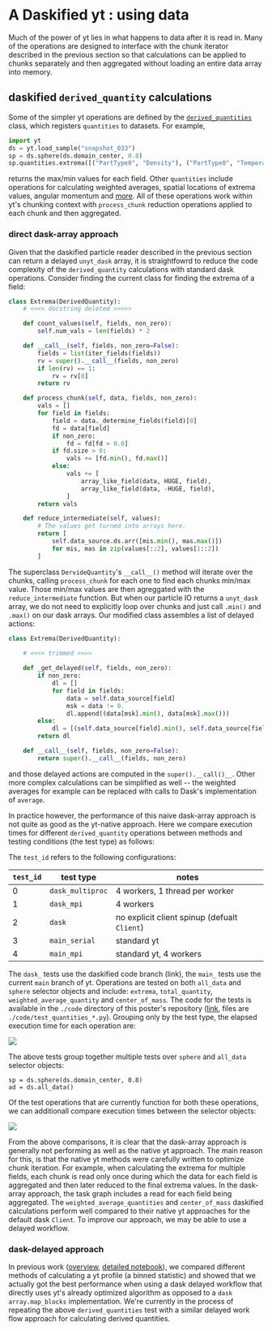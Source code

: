 # A Daskified yt : using data

Much of the power of yt lies in what happens to data after it is read in. Many of the operations are designed to interface with the chunk iterator described in the previous section so that calculations can be applied to chunks separately and then aggregated without loading an entire data array into memory. 


## daskified `derived_quantity` calculations

Some of the simpler yt operations are defined by the [`derived_quantities`](https://yt-project.org/doc/analyzing/objects.html#derived-quantities) class, which registers `quantities` to datasets. For example, 

```python
import yt
ds = yt.load_sample("snapshot_033")
sp = ds.sphere(ds.domain_center, 0.8)
sp.quantities.extrema([("PartType0", "Density"), ("PartType0", "Temperature")])
```

returns the max/min values for each field. Other `quantities` include operations for calculating weighted averages, spatial locations of extrema values, angular momentum and [more](https://yt-project.org/doc/analyzing/objects.html#derived-quantities). All of these operations work within yt's chunking context with `process_chunk` reduction operations applied to each chunk and then aggregated. 

### direct dask-array approach

Given that the daskified particle reader described in the previous section can return a delayed `unyt_dask` array, it is straightfowrd to reduce the code complexity of the `derived_quantity` calculations with standard dask operations. Consider finding the current class for finding the extrema of a field:

```python
class Extrema(DerivedQuantity):
    # <<<< docstring deleted >>>>>

    def count_values(self, fields, non_zero):
        self.num_vals = len(fields) * 2

    def __call__(self, fields, non_zero=False):
        fields = list(iter_fields(fields))
        rv = super().__call__(fields, non_zero)
        if len(rv) == 1:
            rv = rv[0]
        return rv

    def process_chunk(self, data, fields, non_zero):
        vals = []
        for field in fields:
            field = data._determine_fields(field)[0]
            fd = data[field]
            if non_zero:
                fd = fd[fd > 0.0]
            if fd.size > 0:
                vals += [fd.min(), fd.max()]
            else:
                vals += [
                    array_like_field(data, HUGE, field),
                    array_like_field(data, -HUGE, field),
                ]
        return vals

    def reduce_intermediate(self, values):
        # The values get turned into arrays here.
        return [
            self.data_source.ds.arr([mis.min(), mas.max()])
            for mis, mas in zip(values[::2], values[1::2])
        ]
``` 

The superclass `DervideQuantity`'s `__call__()` method will iterate over the chunks, calling `process_chunk` for each one to find each chunks min/max value. Those min/max values are then agreggated with the `reduce_intermediate` function. But when our particle IO returns a `unyt_dask` array, we do not need to explicitly loop over chunks and just call `.min()` and `.max()` on our dask arrays. Our modified class assembles a list of delayed actions:

```python
class Extrema(DerivedQuantity):

    # <<<< trimmed >>>>
    
    def _get_delayed(self, fields, non_zero):
        if non_zero:
            dl = []
            for field in fields:
                data = self.data_source[field]
                msk = data != 0.
                dl.append((data[msk].min(), data[msk].max()))
        else:
            dl = [(self.data_source[field].min(), self.data_source[field].max()) for field in fields]
        return dl

    def __call__(self, fields, non_zero=False):
        return super().__call__(fields, non_zero)
```

and those delayed actions are computed in the `super().__call()__`. Other more complex calculations can be simplified as well -- the weighted averages for example can be replaced with calls to Dask's implementation of `average`. 

In practice however, the performance of this naive dask-array approach is not quite as good as the yt-native approach. Here we compare execution times for different `derived_quantity` operations between methods and testing conditions (the test type) as follows:

The `test_id` refers to the following configurations:

| `test_id` | test type | notes |
|-----------|-----------|-------|
| 0 | `dask_multiproc` | 4 workers, 1 thread per worker|
|1| `dask_mpi` | 4 workers
|2| `dask` | no explicit client spinup (defualt `Client`)|
|3| `main_serial` | standard yt |
|4| `main_mpi` | standard yt, 4 workers |


The `dask_` tests use the daskified code branch (link), the `main_` tests use the current `main` branch of yt. Operations are tested on both `all_data` and `sphere` selector objects and include: `extrema`, `total_quantity`, `weighted_average_quantity` and `center_of_mass`. The code for the tests is available in the `./code` directory of this poster's repository ([link](https://github.com/chrishavlin/scipy2021_ytDaskening), files are `./code/test_quantities_*.py`). Grouping only by the test type, the elapsed execution time for each operation are:

![](images/dask_array_quantities.png)


The above tests group together multiple tests over `sphere` and `all_data` selector objects: 

```
sp = ds.sphere(ds.domain_center, 0.8)
ad = ds.all_data()
```

Of the test operations that are currently function for both these operations, we can additionall compare execution times between the selector objects: 

![](images/dask_array_quantities_sel.png)


From the above comparisons, it is clear that the dask-array approach is generally not performing as well as the native yt approach. The main reason for this, is that the native yt methods were carefully written to optimize chunk iteration. For example, when calculating the extrema for multiple fields, each chunk is read only once during which the data for each field is aggregated and then later reduced to the final extrema values. In the dask-array approach, the task graph includes a read for each field being aggregated. The `weighted_average_quantities` and `center_of_mass` daskified calculations perform well compared to their native yt approaches for the default dask `Client`. To improve our approach, we may be able to use a delayed workflow.

### dask-delayed approach

In previous work ([overview](https://hackmd.io/@chavlin/BJDVGiX0P), [detailed notebook](https://github.com/data-exp-lab/yt-dask-experiments/blob/master/notebooks/yt_profiles_with_dask.ipynb)), we compared different methods of calculating a yt profile (a binned statistic) and showed that we actually got the best performance when using a dask delayed workflow that directly uses yt's already optimized algorithm as opposed to a `dask array.map_blocks` implementation. We're currently in the process of repeating the above `derived_quantities` test with a similar delayed work flow approach for calculating derived quantities. 